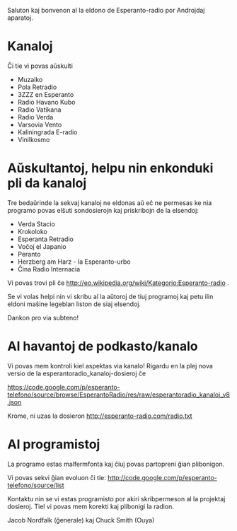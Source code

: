Saluton kaj bonvenon al la eldono de Esperanto-radio por Androjdaj aparatoj.

# Kanaloj #

Ĉi tie vi povas aŭskulti
  * Muzaiko
  * Pola Retradio
  * 3ZZZ en Esperanto
  * Radio Havano Kubo
  * Radio Vatikana
  * Radio Verda
  * Varsovia Vento
  * Kaliningrada E-radio
  * Vinilkosmo


# Aŭskultantoj, helpu nin enkonduki pli da kanaloj #

Tre bedaŭrinde la sekvaj kanaloj ne eldonas aŭ eĉ ne permesas ke nia programo povas elŝuti sondosierojn kaj priskribojn de la elsendoj:

  * Verda Stacio
  * Krokoloko
  * Esperanta Retradio
  * Voĉoj el Japanio
  * Peranto
  * Herzberg am Harz - la Esperanto-urbo
  * Ĉina Radio Internacia

Vi povas trovi pli ĉe http://eo.wikipedia.org/wiki/Kategorio:Esperanto-radio .

Se vi volas helpi nin vi skribu al la aŭtoroj de tiuj programoj kaj petu ilin eldoni maŝine legeblan liston de siaj elsendoj.

Dankon pro via subteno!



# Al havantoj de podkasto/kanalo #

Vi povas mem kontroli kiel aspektas via kanalo!
Rigardu en la plej nova versio de la esperantoradio\_kanaloj-dosieroj ĉe

https://code.google.com/p/esperanto-telefono/source/browse/EsperantoRadio/res/raw/esperantoradio_kanaloj_v8.json

Krome, ni uzas la dosieron http://esperanto-radio.com/radio.txt


# Al programistoj #

La programo estas malfermfonta kaj ĉiuj povas partopreni ĝian plibonigon.

Vi povas sekvi ĝian evoluon ĉi tie:
http://code.google.com/p/esperanto-telefono/source/list

Kontaktu nin se vi estas programisto por akiri skribpermeson al la projektaj dosieroj.
Tiel vi povas mem korekti kaj plibonigi la radion.



Jacob Nordfalk (ĝenerale) kaj Chuck Smith (Ouya)